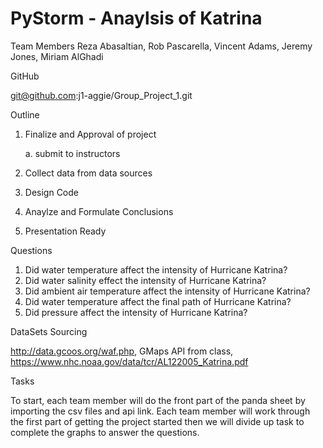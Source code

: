 # PyStorm - Anaylsis of Katrina



Team Members
  Reza Abasaltian, Rob Pascarella, Vincent Adams, Jeremy Jones, Miriam AlGhadi

GitHub

  git@github.com:j1-aggie/Group_Project_1.git

Outline
 1. Finalize and Approval of project
    
    a. submit to instructors
 2. Collect data from data sources
 3. Design Code
 4. Anaylze and Formulate Conclusions
 5. Presentation Ready

Questions
  
  1. Did water temperature affect the intensity of Hurricane Katrina?
  2. Did water salinity effect the intensity of Hurricane Katrina?
  3. Did ambient air temperature affect the intensity of Hurricane Katrina? 
  4. Did water temperature affect the final path of Hurricane Katrina?
  5. Did pressure affect the intensity of Hurricane Katrina?
  
  
DataSets Sourcing 

  http://data.gcoos.org/waf.php,
  GMaps API from class, 
  https://www.nhc.noaa.gov/data/tcr/AL122005_Katrina.pdf
  
  
  
Tasks

To start, each team member will do the front part of the panda sheet by importing the csv files and api link.  Each team member will work through the first part of getting the project started then we will divide up task to complete the graphs to answer the questions. 
